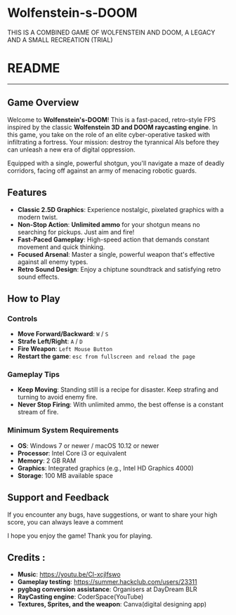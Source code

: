 # Wolfenstein-s-DOOM
THIS IS A COMBINED GAME OF WOLFENSTEIN AND DOOM, A LEGACY AND A SMALL RECREATION (TRIAL)
# README

-----

## Game Overview

Welcome to **Wolfenstein's-DOOM**\! This is a fast-paced, retro-style FPS inspired by the classic **Wolfenstein 3D and DOOM raycasting engine**. In this game, you take on the role of an elite cyber-operative tasked with infiltrating a fortress. Your mission: destroy the tyrannical AIs before they can unleash a new era of digital oppression.

Equipped with a single, powerful shotgun, you'll navigate a maze of deadly corridors, facing off against an army of menacing robotic guards.

## Features

  * **Classic 2.5D Graphics**: Experience nostalgic, pixelated graphics with a modern twist.
  * **Non-Stop Action**: **Unlimited ammo** for your shotgun means no searching for pickups. Just aim and fire\!
  * **Fast-Paced Gameplay**: High-speed action that demands constant movement and quick thinking.
  * **Focused Arsenal**: Master a single, powerful weapon that's effective against all enemy types.
  * **Retro Sound Design**: Enjoy a chiptune soundtrack and satisfying retro sound effects.

## How to Play

### Controls

  * **Move Forward/Backward**: `W` / `S`
  * **Strafe Left/Right**: `A` / `D`
  * **Fire Weapon**: `Left Mouse Button`
  * **Restart the game**: `esc from fullscreen and reload the page`

### Gameplay Tips

  * **Keep Moving**: Standing still is a recipe for disaster. Keep strafing and turning to avoid enemy fire.
  * **Never Stop Firing**: With unlimited ammo, the best offense is a constant stream of fire.

### Minimum System Requirements

  * **OS**: Windows 7 or newer / macOS 10.12 or newer
  * **Processor**: Intel Core i3 or equivalent
  * **Memory**: 2 GB RAM
  * **Graphics**: Integrated graphics (e.g., Intel HD Graphics 4000)
  * **Storage**: 100 MB available space

## Support and Feedback

If you encounter any bugs, have suggestions, or want to share your high score, you can always leave a comment

I hope you enjoy the game\! Thank you for playing.

## Credits :
* **Music**: https://youtu.be/Cl-xcjlfswo
* **Gameplay testing**: https://summer.hackclub.com/users/23311
* **pygbag conversion assistance**: Organisers at DayDream BLR
* **RayCasting engine**: CoderSpace(YouTube)
* **Textures, Sprites, and the weapon**: Canva(digital designing app)
